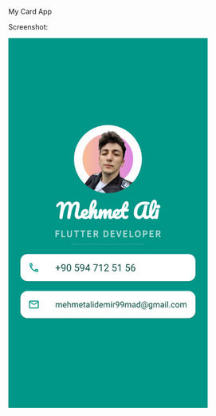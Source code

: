 My Card App

Screenshot:


<img src="https://github.com/mehmetalidemir/MyCardApp/blob/main/Screenshot/Screenshot_1628782625.png" width="400">
